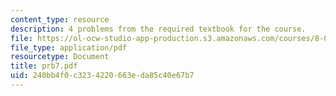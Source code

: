 ```yaml
---
content_type: resource
description: 4 problems from the required textbook for the course.
file: https://ol-ocw-studio-app-production.s3.amazonaws.com/courses/8-08-statistical-physics-ii-spring-2005/240bb4f0c3234220663eda85c40e67b7_prb7.pdf
file_type: application/pdf
resourcetype: Document
title: prb7.pdf
uid: 240bb4f0-c323-4220-663e-da85c40e67b7
---
```

